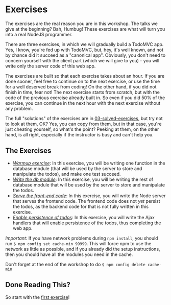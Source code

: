 # Exercises
The exercises are the real reason you are in this workshop. The talks we give at the
beginning? Bah, Humbug! These exercises are what will turn you into a
real NodeJS programmer.

There are three exercises, in which we will gradually build a TodoMVC app.
Yes, I know, you're fed up with TodoMVC, but, hey, it's well known, and not
by chance did it succeed as a "canonical app". Obviously, you don't need to 
concern yourself with the client part (which we will give to you) - 
you will write only the server code of this web app.

The exercises are built so that each exercise takes about an hour. If you are
done sooner, feel free to continue on to the next exercise, or use the time
for a well deserved break from coding! On the other hand, if you did 
not finish in time, fear not! The next exercise starts from scratch, but with
the code of the previous exercise already built in. So even if you did 50% of
the exercise, you can continue in the next hour with the next exercise without
any problem.

The full "solutions" of the exercises are in 
[03-solved-exercises](../03-solved-exercises/README.md), but 
try not to look at them, OK? Yes, you can copy from them, but in that case,
you're just cheating yourself, so what's the point? Peeking at them, on the 
other hand, is all right, especially if the instructor is busy and can't
help you.

## The Exercises
* [*Warmup exercise*](01-db-warmup/README.md): In this exercise, 
  you will be writing one function in the database module (that will be used
  by the server to store and manipulate the todos), and make one test succeed.
* [*Write the db module*](02-db/README.md): In this exercise, 
  you will be writing the rest of database module that will be used
  by the server to store and manipulate the todos.
* [*Serve the front-end code*](02-todomvc-client/README.md): 
  In this exercise, you will write the Node server
  that serves the frontend code. The frontend code does not _yet_ persist the 
  todos, as the backend code for that is not fully written in this exercise.
* [*Enable persistence of todos*](03-todomvc-server/README.md): 
  In this exercise, you will write the Ajax
  handlers that will enable persistence of the todos, 
  thus completing the web app.
  
*Important*: If you have network problems during `npm install`, 
you should run `$ npm config set cache-min 99999`.
This will force npm to use the network as little as possible, and if you 
already did the setup instructions, then you should have all the modules 
you need in the cache.

Don't forget at the end of the workshop to do `$ npm config delete cache-min`  

## Done Reading This?
So start with the [first exercise](01-db-warmup/README.md)!   
